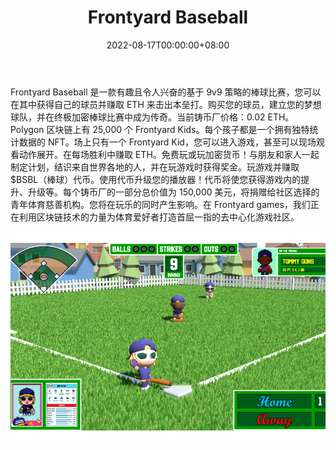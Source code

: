 ﻿---
title: "Frontyard Baseball"
description: "一款有趣且令人兴奋的 9v9 战略棒球游戏，您可以在其中拥有自己的球员并赚取 ETH 来击出本垒打。"
date: 2022-08-17T00:00:00+08:00
lastmod: 2022-08-17T00:00:00+08:00
draft: false
authors: ["boogArno"]
featuredImage: "frontyard-baseball.png"
tags: ["NFT Games","Frontyard Baseball"]
categories: ["nfts"]
nfts: ["NFT Games"]
blockchain: "Polygon"
website: "https://dappradar.com/"
twitter: "https://twitter.com/FYbaseballNFT"
discord: ""
telegram: ""
github: ""
youtube: ""
twitch: ""
facebook: ""
instagram: ""
reddit: ""
medium: ""
steam: ""
gitbook: ""
googleplay: ""
appstore: ""
status: "Live"
weight: 
lightgallery: true
toc: true
pinned: false
recommend: false
recommend1: false
---
Frontyard Baseball 是一款有趣且令人兴奋的基于 9v9 策略的棒球比赛，您可以在其中获得自己的球员并赚取 ETH 来击出本垒打。购买您的球员，建立您的梦想球队，并在终极加密棒球比赛中成为传奇。当前铸币厂价格：0.02 ETH。 Polygon 区块链上有 25,000 个 Frontyard Kids。每个孩子都是一个拥有独特统计数据的 NFT。场上只有一个 Frontyard Kid，您可以进入游戏，甚至可以现场观看动作展开。在每场胜利中赚取 ETH。免费玩或玩加密货币！与朋友和家人一起制定计划，结识来自世界各地的人，并在玩游戏时获得奖金。玩游戏并赚取 $BSBL（棒球）代币。使用代币升级您的播放器！代币将使您获得游戏内的提升、升级等。每个铸币厂的一部分总价值为 150,000 美元，将捐赠给社区选择的青年体育慈善机构。您将在玩乐的同时产生影响。在 Frontyard games，我们正在利用区块链技术的力量为体育爱好者打造首屈一指的去中心化游戏社区。

![frontyardbaseball-dapp-games-matic-image1_22c7aba694a16cf597b41c755b2b3864](frontyardbaseball-dapp-games-matic-image1_22c7aba694a16cf597b41c755b2b3864.png)